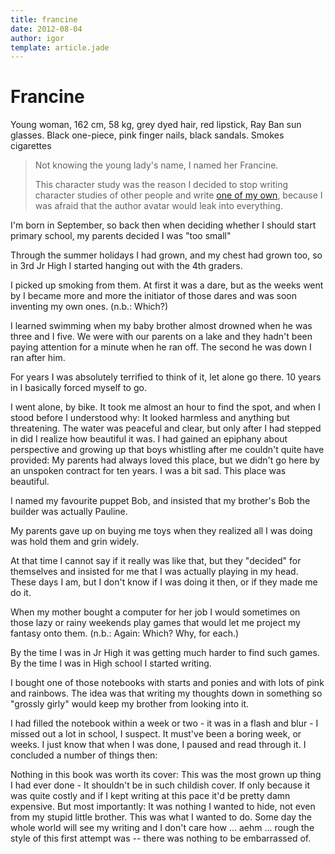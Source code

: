 ```yaml
---
title: francine
date: 2012-08-04
author: igor
template: article.jade
---
```

# Francine
Young woman, 162 cm, 58 kg, grey dyed hair, red lipstick, Ray Ban sun glasses. Black one-piece, pink finger nails, black sandals. Smokes cigarettes

> Not knowing the young lady's name, I named her Francine.
> 
> This character study was the reason I decided to stop writing character studies of other people and write [one of my own](/2012/06/24/random-facts-about-me), because I was afraid that the author avatar would leak into everything.

I'm born in September, so back then when deciding whether I should start primary school, my parents decided I was "too small"

Through the summer holidays I had grown, and my chest had grown too, so in 3rd Jr High I started hanging out with the 4th graders.

I picked up smoking from them. At first it was a dare, but as the weeks went by I became more and more the initiator of those dares and was soon inventing my own ones. (n.b.: Which?)

I learned swimming when my baby brother almost drowned when he was three and I five. We were with our parents on a lake and they hadn't been paying attention for a minute when he ran off. The second he was down I ran after him.

For years I was absolutely terrified to think of it, let alone go there. 10 years in I basically forced myself to go.

I went alone, by bike. It took me almost an hour to find the spot, and when I stood before I understood why: It looked harmless and anything but threatening. The water was peaceful and clear, but only after I had stepped in did I realize how beautiful it was. I had gained an epiphany about perspective and growing up that boys whistling after me couldn't quite have provided: My parents had always loved this place, but we didn't go here by an unspoken contract for ten years. I was a bit sad. This place was beautiful.

I named my favourite puppet Bob, and insisted that my brother's Bob the builder was actually Pauline.

My parents gave up on buying me toys when they realized all I was doing was hold them and grin widely.

At that time I cannot say if it really was like that, but they "decided" for themselves and insisted for me that I was actually playing in my head. These days I am, but I don't know if I was doing it then, or if they made me do it.

When my mother bought a computer for her job I would sometimes on those lazy or rainy weekends play games that would let me project my fantasy onto them. (n.b.: Again: Which? Why, for each.)

By the time I was in Jr High it was getting much harder to find such games. By the time I was in High school I started writing.

I bought one of those notebooks with starts and ponies and with lots of pink and rainbows. The idea was that writing my thoughts down in something so "grossly girly" would keep my brother from looking into it.

I had filled the notebook within a week or two - it was in a flash and blur - I missed out a lot in school, I suspect. It must've been a boring week, or weeks. I just know that when I was done, I paused and read through it. I concluded a number of things then:

Nothing in this book was worth its cover: This was the most grown up thing I had ever done - It shouldn't be in such childish cover. If only because it was quite costly and if I kept writing at this pace it'd be pretty damn expensive. But most importantly: It was nothing I wanted to hide, not even from my stupid little brother. This was what I wanted to do. Some day the whole world will see my writing and I don't care how … aehm … rough the style of this first attempt was -- there was nothing to be embarrassed of.
